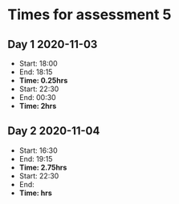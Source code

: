 # Times for assessment 5

## Day 1 2020-11-03
- Start: 18:00
- End: 18:15
- **Time: 0.25hrs**
- Start: 22:30
- End: 00:30
- **Time: 2hrs**

## Day 2 2020-11-04
- Start: 16:30
- End: 19:15
- **Time: 2.75hrs**
- Start: 22:30
- End:
- **Time: hrs**
